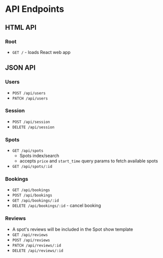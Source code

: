 # API Endpoints

## HTML API

### Root

- `GET /` - loads React web app

## JSON API

### Users

- `POST /api/users`
- `PATCH /api/users`


### Session

- `POST /api/session`
- `DELETE /api/session`

### Spots

- `GET /api/spots`
  - Spots index/search
  - accepts `price` and `start_time` query params to fetch available spots
- `GET /api/spots/:id`

### Bookings

- `GET /api/bookings`
- `POST /api/bookings`
- `GET /api/bookings/:id`
- `DELETE /api/bookings/:id` - cancel booking

### Reviews
- A spot's reviews will be included in the Spot show template
- `GET /api/reviews`
- `POST /api/reviews`
- `PATCH /api/reviews/:id`
- `DELETE /api/reviews/:id`
